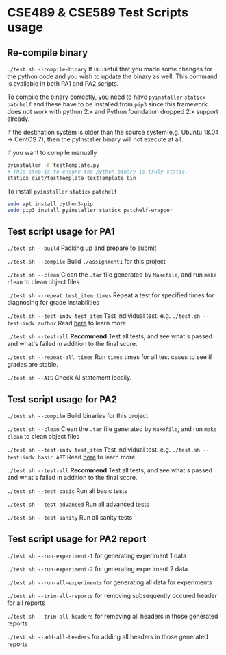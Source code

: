 # CSE489 & CSE589 Test Scripts usage

## Re-compile binary

`./test.sh --compile-binary` It is useful that you made some changes for the python code and you wish to update the binary as well. This command is available in both PA1 and PA2 scripts.

To compile the binary correctly, you need to have `pyinstaller` `staticx` `patchelf` and these have to be installed from `pip3` since this framework does not work with python 2.x and Python foundation dropped 2.x support already.

If the destination system is older than the source system(e.g. Ubuntu 18.04 -> CentOS 7), then the pyInstaller binary will not execute at all.

If you want to compile manually

```bash
pyinstaller -F testTemplate.py
# This step is to ensure the python binary is truly static.
staticx dist/testTemplate testTemplate_bin
```

To install `pyinstaller` `staticx` `patchelf`

```bash
sudo apt install python3-pip
sudo pip3 install pyinstaller staticx patchelf-wrapper
```


## Test script usage for PA1

`./test.sh --build` Packing up and prepare to submit

`./test.sh --compile` Build `./assignment1` for this project

`./test.sh --clean` Clean the `.tar` file generated by `Makefile`, and run `make clean` to clean object files

`./test.sh --repeat test_item times` Repeat a test for specified times for diagnosing for grade instabilities 

`./test.sh --test-indv test_item` Test individual test. e.g. `./test.sh --test-indv author` Read [here](https://docs.google.com/document/u/1/d/1Rct0Hv8vmQc6Yub_3SH4ElDkly8rSgNnDKSjrChPjqw/pub) to learn more.

`./test.sh --test-all` **Recommend** Test all tests, and see what's passed and what's failed in addition to the final score.

`./test.sh --repeat-all times` Run `times` times for all test cases to see if grades are stable.

`./test.sh --AIS` Check AI statement locally.


## Test script usage for PA2

`./test.sh --compile` Build binaries for this project

`./test.sh --clean` Clean the `.tar` file generated by `Makefile`, and run `make clean` to clean object files

`./test.sh --test-indv test_item` Test individual test. e.g. `./test.sh --test-indv basic ABT` Read [here](https://docs.google.com/document/u/1/d/1z5fHvYeH3_IZYJDBPTk3l2iaKRgJqzpQQUqKYRDiPhw/pub) to learn more.

`./test.sh --test-all` **Recommend** Test all tests, and see what's passed and what's failed in addition to the final score.

`./test.sh --test-basic` Run all basic tests

`./test.sh --test-advanced` Run all advanced tests

`./test.sh --test-sanity` Run all sanity tests

## Test script usage for PA2 report

`./test.sh --run-experiment-1` for generating experiment 1 data

`./test.sh --run-experiment-2` for generating experiment 2 data

`./test.sh --run-all-experiments` for generating all data for experiments

`./test.sh --trim-all-reports` for removing subsequently occured header for all reports

`./test.sh --trim-all-headers` for removing all headers in those generated reports

`./test.sh --add-all-headers` for adding all headers in those generated reports